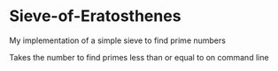 Sieve-of-Eratosthenes
=====================

My implementation of a simple sieve to find prime numbers

Takes the number to find primes less than or equal to on command line


